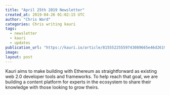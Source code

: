 ```yaml
---
title: "April 25th 2019 Newsletter"
created_at: 2019-04-26 01:02:15 UTC
author: "Chris Ward"
categories: Chris writing kauri
tags: 
  - newsletter
  - kauri
  - updates
publication_url: "https://kauri.io/article/81555225559743089665e46d2619037a"
image: 
layout: post
---
```

Kauri aims to make building with Ethereum as straightforward as existing web 2.0 developer tools and frameworks. To help reach that goal, we are building a content platform for experts in the ecosystem to share their knowledge with those looking to grow theirs.


